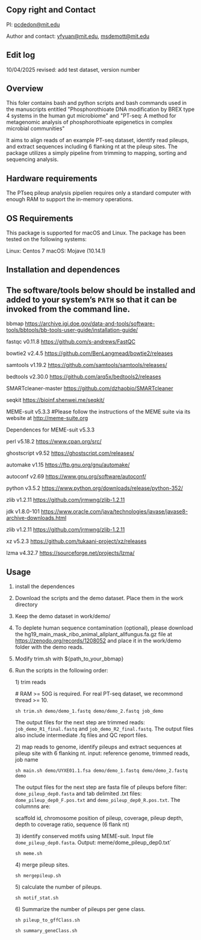 ## Copy right and Contact
PI: pcdedon@mit.edu

Author and contact: yfyuan@mit.edu, msdemott@mit.edu

## Edit log
10/04/2025 revised: add test dataset, version number

## Overview
This foler contains bash and python scripts and bash commands used in the manuscripts entitled "Phosphorothioate DNA modification by BREX type 4 systems in the human gut microbiome" and "PT-seq: A method for metagenomic analysis of phosphorothioate epigenetics in complex microbial communities"

It aims to align reads of an example PT-seq dataset, identify read pileups, and extract sequences including 6 flanking nt at the pileup sites. The package utilizes a simply pipeline from trimming to mapping, sorting and sequencing analysis.

## Hardware requirements
The PTseq pileup analysis pipelien requires only a standard computer with enough RAM to support the in-memory operations.

## OS Requirements
This package is supported for macOS and Linux. The package has been tested on the following systems:

Linux: Centos 7
macOS: Mojave (10.14.1)

## Installation and dependences
## The software/tools below should be installed and added to your system’s `PATH` so that it can be invoked from the command line.
bbmap https://archive.jgi.doe.gov/data-and-tools/software-tools/bbtools/bb-tools-user-guide/installation-guide/

fastqc v0.11.8 https://github.com/s-andrews/FastQC

bowtie2 v2.4.5 https://github.com/BenLangmead/bowtie2/releases

samtools v1.19.2 https://github.com/samtools/samtools/releases/

bedtools v2.30.0 https://github.com/arq5x/bedtools2/releases

SMARTcleaner-master https://github.com/dzhaobio/SMARTcleaner

seqkit https://bioinf.shenwei.me/seqkit/

MEME-suit v5.3.3 #Please follow the instructions of the MEME suite via its website at http://meme-suite.org

Dependences for MEME-suit v5.3.3

perl v5.18.2 https://www.cpan.org/src/

ghostscript v9.52 https://ghostscript.com/releases/

automake v1.15 https://ftp.gnu.org/gnu/automake/

autoconf v2.69 https://www.gnu.org/software/autoconf/

python v3.5.2 https://www.python.org/downloads/release/python-352/

zlib v1.2.11 https://github.com/jrmwng/zlib-1.2.11

jdk v1.8.0-101 https://www.oracle.com/java/technologies/javase/javase8-archive-downloads.html

zlib v1.2.11 https://github.com/jrmwng/zlib-1.2.11

xz v5.2.3 https://github.com/tukaani-project/xz/releases

lzma v4.32.7 https://sourceforge.net/projects/lzma/

## Usage
1. install the dependences
2. Download the scripts and the demo dataset. Place them in the work directory
3. Keep the demo dataset in work/demo/
4. To deplete human sequence contamination (optional), please download the hg19_main_mask_ribo_animal_allplant_allfungus.fa.gz file at https://zenodo.org/records/1208052 and place it in the work/demo folder with the demo reads.
5. Modify trim.sh with ${path_to_your_bbmap}
6. Run the scripts in the following order:

    1\) trim reads
   
    \# RAM >= 50G is required. For real PT-seq dataset, we recommond thread >= 10.

    <pre><code>sh trim.sh demo/demo_1.fastq demo/demo_2.fastq job_demo</code></pre>

    The output files for the next step are trimmed reads: `job_demo_R1_final.fastq` and `job_demo_R2_final.fastq`. The output files also include intermediate .fq files and QC report files.

    2\) map reads to genome, identify pileups and extract sequences at pileup site with 6 flanking nt.
    input: reference genome, trimmed reads, job name
   
   <pre><code>sh main.sh demo/UYXE01.1.fsa demo/demo_1.fastq demo/demo_2.fastq demo</code></pre>

    The output files for the next step are fasta file of pileups before filter: `dome_pileup_dep0.fasta` 
   and tab delimited .txt files: `dome_pileup_dep0_F.pos.txt` and `demo_pileup_dep0_R.pos.txt`. The columnns are:
   
    scaffold id, chromosome position of pileup, coverage, pileup depth, depth to coverage ratio, sequence (6 flank nt)
   
   3\) identify conserved motifs using MEME-suit. Input file `dome_pileup_dep0.fasta`. Output: meme/dome_pileup_dep0.txt`
   
   <pre><code>sh meme.sh</code></pre>

   4\) merge pileup sites.

   <pre><code>sh mergepileup.sh</code></pre>

   5\) calculate the number of pileups.
   
   <pre><code>sh motif_stat.sh</code></pre>

   6\) Summarize the number of pileups per gene class.
   
   <pre><code>sh pileup_to_gffClass.sh</code></pre>
   
   <pre><code>sh summary_geneClass.sh</code></pre>
   
